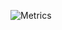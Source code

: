 ![Metrics](https://metrics.lecoq.io/ef1500?template=classic&followup=1&habits=1&languages=1&anilist=1&languages.limit=8&languages.sections=most-used&languages.colors=github&languages.threshold=0%25&languages.indepth=false&languages.analysis.timeout=15&languages.categories=markup%2C%20programming&languages.recent.categories=markup%2C%20programming&languages.recent.load=300&languages.recent.days=14&habits.from=200&habits.days=14&habits.facts=true&habits.charts=false&habits.trim=false&followup.sections=user&anilist.medias=anime%2C%20manga&anilist.sections=favorites%2C%20characters&anilist.limit=2&anilist.limit.characters=22&anilist.shuffle=true&anilist.user=ef1500&config.timezone=Japan%2FTokyo)
